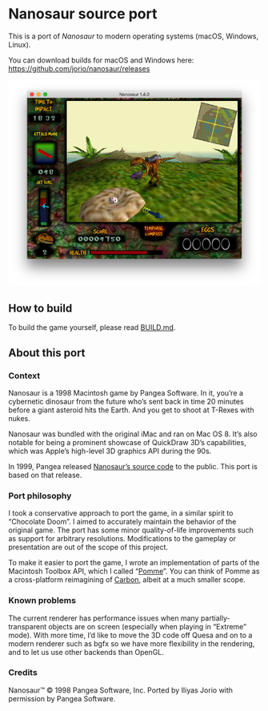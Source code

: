 # Nanosaur source port

This is a port of _Nanosaur_ to modern operating systems (macOS, Windows, Linux).

You can download builds for macOS and Windows here:
https://github.com/jorio/nanosaur/releases

![Screenshot](docs/screenshot.png)

## How to build

To build the game yourself, please read [BUILD.md](BUILD.md).

## About this port

### Context

Nanosaur is a 1998 Macintosh game by Pangea Software. In it, you’re a cybernetic dinosaur from the future who’s sent back in time 20 minutes before a giant asteroid hits the Earth. And you get to shoot at T-Rexes with nukes.

Nanosaur was bundled with the original iMac and ran on Mac OS 8. It’s also notable for being a prominent showcase of QuickDraw 3D’s capabilities, which was Apple’s high-level 3D graphics API during the 90s.

In 1999, Pangea released [Nanosaur’s source code](http://www.pangeasoft.net/nano/nanosource.html) to the public. This port is based on that release.

### Port philosophy

I took a conservative approach to port the game, in a similar spirit to “Chocolate Doom”. I aimed to accurately maintain the behavior of the original game. The port has some minor quality-of-life improvements such as support for arbitrary resolutions. Modifications to the gameplay or presentation are out of the scope of this project.

To make it easier to port the game, I wrote an implementation of parts of the Macintosh Toolbox API, which I called “[Pomme](https://github.com/jorio/Pomme)”. You can think of Pomme as a cross-platform reimagining of [Carbon](https://en.wikipedia.org/wiki/Carbon_(API)), albeit at a much smaller scope.

### Known problems

The current renderer has performance issues when many partially-transparent objects are on screen (especially when playing in “Extreme” mode). With more time, I’d like to move the 3D code off Quesa and on to a modern renderer such as bgfx so we have more flexibility in the rendering, and to let us use other backends than OpenGL.

### Credits

Nanosaur™ © 1998 Pangea Software, Inc. Ported by Iliyas Jorio with permission by Pangea Software.
